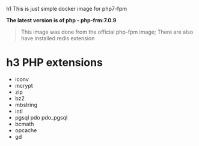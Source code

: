 
h1 This is just simple docker image for php7-fpm

**The latest version is of php - php-frm:7.0.9**

>This image was done from the official php-fpm image;
>There are also have installed redis extension

# h3 PHP extensions
* iconv 
* mcrypt 
* zip 
* bz2 
* mbstring 
* intl 
* pgsql pdo pdo_pgsql 
* bcmath 
* opcache 
* gd 

